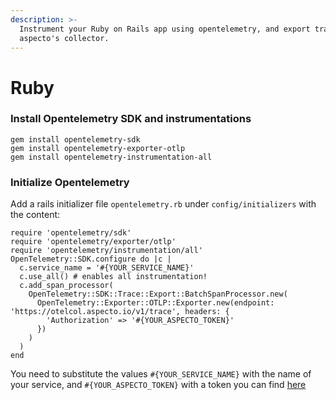 ```yaml
---
description: >-
  Instrument your Ruby on Rails app using opentelemetry, and export traces to
  aspecto's collector.
---
```


# Ruby

### Install Opentelemetry SDK and instrumentations

```text
gem install opentelemetry-sdk
gem install opentelemetry-exporter-otlp
gem install opentelemetry-instrumentation-all
```

### Initialize Opentelemetry

Add a rails initializer file `opentelemetry.rb`  under `config/initializers` with the content:

```text
require 'opentelemetry/sdk'
require 'opentelemetry/exporter/otlp'
require 'opentelemetry/instrumentation/all'
OpenTelemetry::SDK.configure do |c |
  c.service_name = '#{YOUR_SERVICE_NAME}'
  c.use_all() # enables all instrumentation!
  c.add_span_processor(
    OpenTelemetry::SDK::Trace::Export::BatchSpanProcessor.new(
      OpenTelemetry::Exporter::OTLP::Exporter.new(endpoint: 'https://otelcol.aspecto.io/v1/trace', headers: {
        'Authorization' => '#{YOUR_ASPECTO_TOKEN}'
      })
    )
  )
end
```

You need to substitute the values `#{YOUR_SERVICE_NAME}` with the name of your service, and `#{YOUR_ASPECTO_TOKEN}` with a token you can find [here](https://app.aspecto.io/app/integration/api-key)

